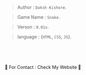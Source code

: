 > Author : `Daksh Kishore`.

> Game Name : `Snake`.

> Verson : `0.01v`.

> language : {`HTML`, `CSS`, `JS`}.


<br>
<br>
<br>

🔷 For Contact : Check My Website 🔷